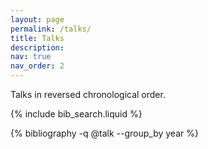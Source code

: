 ```yaml
---
layout: page
permalink: /talks/
title: Talks
description:
nav: true
nav_order: 2
---
```


Talks in reversed chronological order.

<!-- _pages/publications.md -->

<!-- Bibsearch Feature -->

{% include bib_search.liquid %}

<div class="publications">

{% bibliography -q @talk --group_by year %}

</div>
